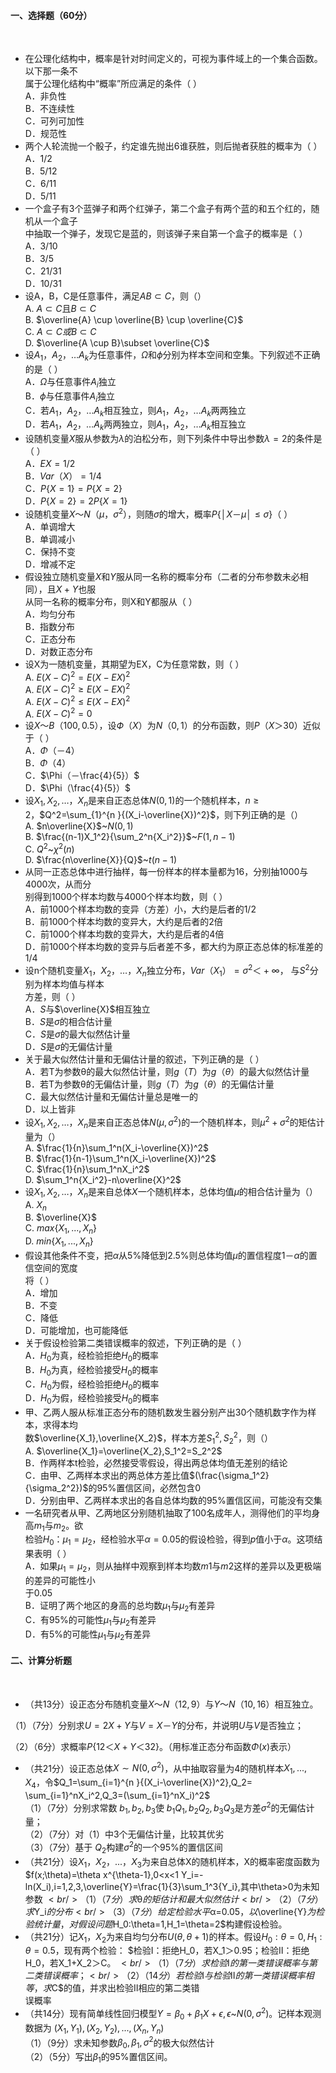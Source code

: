 #### 一、选择题（60分）
​

 -  在公理化结构中，概率是针对时间定义的，可视为事件域上的一个集合函数。以下那一条不<br />属于公理化结构中“概率”所应满足的条件（ ）<br />A．非负性<br />B．不连续性<br />C．可列可加性<br />D．规范性 
-  两个人轮流抛一个骰子，约定谁先抛出6谁获胜，则后抛者获胜的概率为（ ）<br />A．$1/2$<br />B．$5/12$<br />C．$6/11$<br />D．$5/11$ 
-  一个盒子有3个蓝弹子和两个红弹子，第二个盒子有两个蓝的和五个红的，随机从一个盒子<br />中抽取一个弹子，发现它是蓝的，则该弹子来自第一个盒子的概率是（ ）<br />A．$3/10$<br />B．$3/5$<br />C．$21/31$<br />D．$10/31$ 
-  设A，B，C是任意事件，满足$AB \subset C$，则（）<br />A. $A \subset C$且$B \subset C$<br />B. $\overline{A} \cup \overline{B} \cup \overline{C}$<br />C. $A \subset C或B \subset C$<br />D. $\overline{A \cup B}\subset \overline{C}$ 
-  设$A_1，A_2，…A_k$为任意事件，$Ω$和$\phi$分别为样本空间和空集。下列叙述不正确的是（ ）<br />A．$Ω$与任意事件$A_i$独立<br />B．$\phi$与任意事件$A_i$独立<br />C．若$A_1，A_2，…A_k$相互独立，则$A_1，A_2，…A_k$两两独立<br />D．若$A_1，A_2，…A_k$两两独立，则$A_1，A_2，…A_k$相互独立 
-  设随机变量$X$服从参数为$\lambda$的泊松分布，则下列条件中导出参数$λ=2$的条件是（ ）<br />A．$EX=1/2$<br />B．$Var（X）=1/4$<br />C．$P\{X=1\}=P\{X=2\}$<br />D．$P\{X=2\}=2P\{X=1\}$ 
-  设随机变量$X～N（μ，σ^2）$，则随$σ$的增大，概率$P\{│X－μ│≤σ\}$（ ）<br />A．单调增大<br />B．单调减小<br />C．保持不变<br />D．增减不定 
-  假设独立随机变量$X$和$Y$服从同一名称的概率分布（二者的分布参数未必相同），且$X+Y$也服<br />从同一名称的概率分布，则X和Y都服从（ ）<br />A．均匀分布<br />B．指数分布<br />C．正态分布<br />D．对数正态分布 
-  设X为一随机变量，其期望为EX，C为任意常数，则（ ）<br />A. $E(X-C)^2=E(X-EX)^2$<br />A. $E(X-C)^2 \geq E(X-EX)^2$<br />A. $E(X-C)^2 \leq E(X-EX)^2$<br />A. $E(X-C)^2= 0$ 
-  设$X～B（100,0.5）$，设$Ф（X）$为$N（0,1）$的分布函数，则$P（X＞30）$近似于（ ）<br />A．$\Phi（－4）$<br />B．$\Phi（4）$<br />C．$\Phi（－\frac{4}{5}）$<br />D．$\Phi（\frac{4}{5}）$ 
-  设$X_1,X_2,…，X_n$是来自正态总体$N(0,1)$的一个随机样本，$n\geq2$，$Q^2=\sum_{1}^{n	}{(X_i-\overline{X})^2}$，则下列正确的是（）<br />A. $n\overline{X}$~$N(0,1)$<br />B. $\frac{(n-1)X_1^2}{\sum_2^n{X_i^2}}$~$F(1,n-1)$<br />C. $Q^2$~$\chi ^2(n)$<br />D. $\frac{n\overline{X}}{Q}$~$t(n-1)$ 
-  从同一正态总体中进行抽样，每一份样本的样本量都为16，分别抽1000与4000次，从而分<br />别得到1000个样本均数与4000个样本均数，则（ ）<br />A．前1000个样本均数的变异（方差）小，大约是后者的1/2<br />B．前1000个样本均数的变异大，大约是后者的2倍<br />C．前1000个样本均数的变异大，大约是后者的4倍<br />D．前1000个样本均数的变异与后者差不多，都大约为原正态总体的标准差的1/4 
-  设n个随机变量$X_1，X_2，…，X_n$独立分布，$Var（X_1）=σ^2＜+∞$， 与$S^2$分别为样本均值与样本<br />方差，则（ ）<br />A．$S$与$\overline{X}$相互独立<br />B．$S$是$σ$的相合估计量<br />C．$S$是$σ$的最大似然估计量<br />D．$S$是$σ$的无偏估计量 
-  关于最大似然估计量和无偏估计量的叙述，下列正确的是（ ）<br />A．若T为参数θ的最大似然估计量，则$g（T）$为$g（θ）$的最大似然估计量<br />B．若T为参数θ的无偏估计量，则$g（T）$为$g（θ）$的无偏估计量<br />C．最大似然估计量和无偏估计量总是唯一的<br />D．以上皆非 
-  设$X_1,X_2,…，X_n$是来自正态总体$N(\mu,\sigma^2)$的一个随机样本，则$\mu^2+\sigma^2$的矩估计量为（）<br />A. $\frac{1}{n}\sum_1^n(X_i-\overline{X})^2$<br />B. $\frac{1}{n-1}\sum_1^n(X_i-\overline{X})^2$<br />C. $\frac{1}{n}\sum_1^nX_i^2$<br />D. $\sum_1^n{X_i^2}-n\overline{X}^2$ 
-  设$X_1,X_2,…，X_n$是来自总体$X$一个随机样本，总体均值$\mu$的相合估计量为（）<br />A. $X_n$<br />B. $\overline{X}$<br />C. $max\{X_1,...,X_n\}$<br />D. $min\{X_1,...,X_n\}$ 
-  假设其他条件不变，把$α$从$5\%$降低到$2.5\%$则总体均值$μ$的置信程度$1－α$的置信空间的宽度<br />将（ ）<br />A．增加<br />B．不变<br />C．降低<br />D．可能增加，也可能降低 
-  关于假设检验第二类错误概率的叙述，下列正确的是（ ）<br />A．$H_0$为真，经检验拒绝$H_0$的概率<br />B．$H_0$为真，经检验接受$H_0$的概率<br />C．$H_0$为假，经检验拒绝$H_0$的概率<br />D．$H_0$为假，经检验接受$H_0$的概率 
-  甲、乙两人服从标准正态分布的随机数发生器分别产出30个随机数字作为样本，求得本均<br />数$\overline{X_1},\overline{X_2}$，样本方差$S_1^2,S_2^2$，则（）<br />A. $\overline{X_1}=\overline{X_2},S_1^2=S_2^2$<br />B．作两样本t检验，必然接受零假设，得出两总体均值无差别的结论<br />C．由甲、乙两样本求出的两总体方差比值$(\frac{\sigma_1^2}{\sigma_2^2})$的95%置信区间，必然包含0<br />D．分别由甲、乙两样本求出的各自总体均数的95%置信区间，可能没有交集 
-  一名研究者从甲、乙两地区分别随机抽取了100名成年人，测得他们的平均身高$m_1$与$m_2$。欲<br />检验$H_0：μ_1=μ_2$，经检验水平$α=0.05$的假设检验，得到$p$值小于$α$。这项结果表明（ ）<br />A．如果$μ_1=μ_2$，则从抽样中观察到样本均数$m1$与$m2$这样的差异以及更极端的差异的可能性小<br />于$0.05$<br />B．证明了两个地区的身高的总均数$μ_1$与$μ_2$有差异<br />C．有$95\%$的可能性$μ_1$与$μ_2$有差异<br />D．有$5\%$的可能性$μ_1$与$μ_2$有差异 
​

 #### 二、计算分析题
​

 - （共13分）设正态分布随机变量$X～N（12,9）$与$Y～N（10,16）$相互独立。
​

 （1）（7分）分别求$U=2X+Y$与$V=X－Y$的分布，并说明$U$与$V$是否独立；
 ​

 （2）（6分）求概率$P\{12＜X+Y＜32\}$。（用标准正态分布函数$\Phi(x)$表示）
 ​

 -  （共21分）设正态总体$X\sim N(0,\sigma^2)$，从中抽取容量为4的随机样本$X_1,...,X_4$，令$Q_1=\sum_{i=1}^{n	}{(X_i-\overline{X})^2},Q_2= \sum_{i=1}^nX_i^2,Q_3=(\sum_{i=1}^nX_i)^2$<br />（1）（7分）分别求常数 $b_1,b_2,b_3$使 $b_1Q_1,b_2Q_2,b_3Q_3$是方差$σ^2$的无偏估计量；<br />（2）（7分）对（1）中3个无偏估计量，比较其优劣<br />（3）（7分）基于 $Q_2$构建$σ^2$的一个$95\%$的置信区间 
-  （共21分）设$X_1，X_2，...，X_3$为来自总体X的随机样本，X的概率密度函数为 $f(x;\theta)=\theta x^{\theta-1},0<x<1
Y_i=-ln(X_i),i=1,2,3,\overline{Y}=\frac{1}{3}\sum_1^3{Y_i},其中\theta>0为未知参数
$<br />（1）（7分）求$θ$的矩估计和最大似然估计<br />（2）（7分）求$Y_i$的分布<br />（3）（7分）给定检验水平$α=0.05$，以$\overline{Y}$为检验统计量，对假设问题$H_0:\theta=1,H_1=\theta=2$构建假设检验。 
-  （共21分）记$X_1，X_2$为来自均匀分布$U(\theta,\theta+1)$的样本。假设$H_0:\theta=0,H_1:\theta=0.5$，现有两个检验： $检验Ⅰ：拒绝H_0，若X_1＞0.95；检验Ⅱ：拒绝H_0，若X_1+X_2＞C。
$<br />（1）（7分）求检验Ⅰ的第一类错误概率与第二类错误概率；<br />（2）（14分）若检验Ⅰ与检验Ⅱ的第一类错误概率相等，求$C$的值，并求出检验Ⅱ相应的第二类错<br />误概率 
-  （共14分）现有简单线性回归模型$Y=\beta_0+\beta_1X+\epsilon,\epsilon$~$N(0,\sigma^2)$。记样本观测数据为 $(X_1,Y_1),(X_2,Y_2),...,(X_n,Y_n)$<br />（1）（9分）求未知参数$\beta_0,\beta_1,\sigma^2$的极大似然估计<br />（2）（5分）写出$\beta_1$的$95\%$置信区间。 
